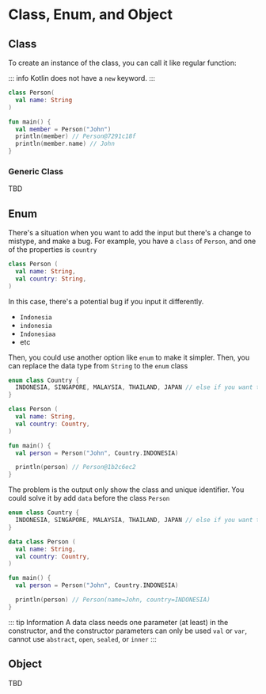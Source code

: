 # Class, Enum, and Object

## Class

To create an instance of the class, you can call it like regular function:

::: info
Kotlin does not have a `new` keyword.
:::

```kotlin
class Person(
  val name: String
)

fun main() {
  val member = Person("John")
  println(member) // Person@7291c18f
  println(member.name) // John
}
```

### Generic Class

TBD

## Enum

There's a situation when you want to add the input but there's a change to mistype, and make a bug. For example, you have a `class` of `Person`, and one of the properties is `country`

```kt
class Person (
  val name: String,
  val country: String,
)
```

In this case, there's a potential bug if you input it differently.
- `Indonesia`
- `indonesia`
- `Indonesiaa`
- etc

Then, you could use another option like `enum` to make it simpler. Then, you can replace the data type from `String` to the `enum` class

```kt
enum class Country {
  INDONESIA, SINGAPORE, MALAYSIA, THAILAND, JAPAN // else if you want to add it more
}

class Person (
  val name: String,
  val country: Country,
)

fun main() {
  val person = Person("John", Country.INDONESIA)

  println(person) // Person@1b2c6ec2
}
```

The problem is the output only show the class and unique identifier. You could solve it by add `data` before the class `Person`

```kt
enum class Country {
  INDONESIA, SINGAPORE, MALAYSIA, THAILAND, JAPAN // else if you want to add it more
}

data class Person (
  val name: String,
  val country: Country,
)

fun main() {
  val person = Person("John", Country.INDONESIA)

  println(person) // Person(name=John, country=INDONESIA)
}
```

::: tip Information
A data class needs one parameter (at least) in the constructor, and the constructor parameters can only be used `val` or `var`, cannot use `abstract`, `open`, `sealed`, or `inner`
:::

## Object

TBD